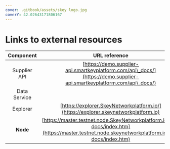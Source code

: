 ```yaml
---
cover: .gitbook/assets/skey logo.jpg
coverY: 42.02643171806167
---
```


# Links to external resources



|   Component  |                                                                  URL reference                                                                 |
| :----------: | :--------------------------------------------------------------------------------------------------------------------------------------------: |
| Supplier API |             [https://demo.supplier-api.smartkeyplatform.com/api\_docs/](https://demo.supplier-api.smartkeyplatform.com/api\_docs/)             |
| Data Service |                                                                                                                                                |
|   Explorer   |                               [https://explorer.SkeyNetworkplatform.io/](https://explorer.skeynetworkplatform.io)                              |
|   **Node**   | [https://master.testnet.node.SkeyNetworkplatform.io/api-docs/index.htm](https://master.testnet.node.skeynetworkplatform.io/api-docs/index.htm) |

